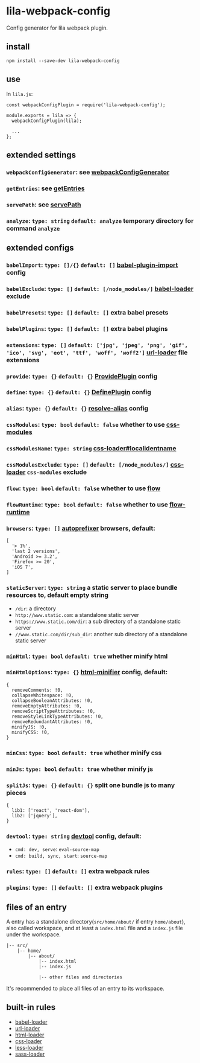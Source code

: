 # lila-webpack-config

Config generator for lila webpack plugin.

## install

```
npm install --save-dev lila-webpack-config
```

## use

In `lila.js`:

```
const webpackConfigPlugin = require('lila-webpack-config');

module.exports = lila => {
  webpackConfigPlugin(lila);

  ...
};
```

## extended settings

### `webpackConfigGenerator`: see [webpackConfigGenerator](./src/index.js#L9)

### `getEntries`: see [getEntries](./src/settings.js#L11)

### `servePath`: see [servePath](./src/settings.js#L26)

### `analyze`: `type: string` `default: analyze` temporary directory for command `analyze`

## extended configs

### `babelImport`: `type: []/{}` `default: []` [babel-plugin-import](https://github.com/ant-design/babel-plugin-import) config

### `babelExclude`: `type: []` `default: [/node_modules/]` [babel-loader](https://github.com/babel/babel-loader) exclude

### `babelPresets`: `type: []` `default: []` extra babel presets

### `babelPlugins`: `type: []` `default: []` extra babel plugins

### `extensions`: `type: []` `default: ['jpg', 'jpeg', 'png', 'gif', 'ico', 'svg', 'eot', 'ttf', 'woff', 'woff2']` [url-loader](https://github.com/webpack-contrib/url-loader) file extensions

### `provide`: `type: {}` `default: {}` [ProvidePlugin](https://webpack.js.org/plugins/provide-plugin/) config

### `define`: `type: {}` `default: {}` [DefinePlugin](https://webpack.js.org/plugins/define-plugin/) config

### `alias`: `type: {}` `default: {}` [resolve-alias](https://webpack.js.org/configuration/resolve/#resolve-alias) config

### `cssModules`: `type: bool` `default: false` whether to use [css-modules](https://github.com/css-modules/css-modules)

### `cssModulesName`: `type: string` [css-loader#localidentname](https://github.com/webpack-contrib/css-loader#localidentname)

### `cssModulesExclude`: `type: []` `default: [/node_modules/]` [css-loader](https://github.com/webpack-contrib/css-loader) `css-modules` exclude

### `flow`: `type: bool` `default: false` whether to use [flow](https://github.com/facebook/flow)

### `flowRuntime`: `type: bool` `default: false` whether to use [flow-runtime](https://github.com/codemix/flow-runtime/tree/master/packages/flow-runtime)

### `browsers`: `type: []` [autoprefixer](https://github.com/postcss/autoprefixer#browsers) browsers, default:

```
[
  '> 1%',
  'last 2 versions',
  'Android >= 3.2',
  'Firefox >= 20',
  'iOS 7',
]
```

### `staticServer`: `type: string` a static server to place bundle resources to, default empty string

- `/dir`: a directory
- `http://www.static.com`: a standalone static server
- `https://www.static.com/dir`: a sub directory of a standalone static server
- `//www.static.com/dir/sub_dir`: another sub directory of a standalone static server

### `minHtml`: `type: bool` `default: true` whether minify html

### `minHtmlOptions`: `type: {}` [html-minifier](https://github.com/kangax/html-minifier#options-quick-reference) config, default:

```
{
  removeComments: !0,
  collapseWhitespace: !0,
  collapseBooleanAttributes: !0,
  removeEmptyAttributes: !0,
  removeScriptTypeAttributes: !0,
  removeStyleLinkTypeAttributes: !0,
  removeRedundantAttributes: !0,
  minifyJS: !0,
  minifyCSS: !0,
}
```

### `minCss`: `type: bool` `default: true` whether minify css

### `minJs`: `type: bool` `default: true` whether minify js

### `splitJs`: `type: {}` `default: {}` split one bundle js to many pieces

```
{
  lib1: ['react', 'react-dom'],
  lib2: ['jquery'],
}
```

### `devtool`: `type: string` [devtool](https://webpack.js.org/configuration/devtool/) config, default:

- `cmd: dev, serve`: `eval-source-map`
- `cmd: build, sync, start`: `source-map`

### `rules`: `type: []` `default: []` extra webpack rules

### `plugins`: `type: []` `default: []` extra webpack plugins

## files of an entry

A entry has a standalone directory(`src/home/about/` if entry `home/about`), also called workspace, and at least a `index.html` file and a `index.js` file under the workspace.

```
|-- src/
    |-- home/
        |-- about/
            |-- index.html
            |-- index.js

            |-- other files and directories
```

It's recommended to place all files of an entry to its workspace.

## built-in rules

- [babel-loader](https://github.com/babel/babel-loader)
- [url-loader](https://github.com/webpack-contrib/url-loader)
- [html-loader](https://github.com/webpack-contrib/html-loader)
- [css-loader](https://github.com/webpack-contrib/css-loader)
- [less-loader](https://github.com/webpack-contrib/less-loader)
- [sass-loader](https://github.com/webpack-contrib/sass-loader)
